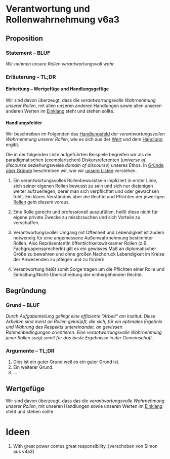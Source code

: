 ﻿<!---
   NAME - The NAME of this project is:
ethos

  FILE - The FILENAME of the current file is:
/v6a3.md

  CREATION - This project was CREATED on:
2017-01-28-16:15:00 UTC

  MODIFICATION - This project was last MODIFIED on:
2017-01-28-16:15:00 UTC

  VERSION - The current VERSION of this project is:
<git-commit-hash>-2017-01-28-16:15:00 UTC

  CREATOR(S) - This project was CREATED by:
Michael Czechowski, Martin Maga

  CONTACT - You can CONTACT the creator(s) or developer(s) of this project at:
E-Mail: mail@martinmaga.de

  COPYRIGHT - The COPYRIGHT holder of this project is:
COPYRIGHT (c) 2016 Martin Maga

  LICENSE - This project is LICENSED under the following license:
Martin Maga 2016 CC BY-SA 4.0 https://creativecommons.org

  SUBFILE – This is a SUBFILE! For more INFORMATION on this project go to:
/README.md
--->
# Verantwortung und Rollenwahrnehmung v6a3
## Proposition
### Statement – BLUF
*Wir nehmen unsere Rollen verantwortungsvoll wahr.*

### Erläuterung – TL;DR
#### Einbettung – Wertgefüge und Handlungsgefüge
Wir sind davon überzeugt, dass die *verantwortungsvolle Wahrnehmung unserer Rollen*, mit allen unseren anderen Handlungen sowie allen unseren anderen Werten im [Einklang](../synopsis/reasons.md) steht und stehen sollte.

#### Handlungsfelder
Wir beschreiben im Folgenden das [Handlungsfeld](../synopsis/reasons.md) der *verantwortungsvollen Wahrnehmung unserer Rollen*, wie es sich aus der [Wert](../values/vi_value.md)
und dem [Handlung](../actions/ai_action.md) ergibt.

Die in der folgenden Liste aufgeführten Beispiele begreifen wir als die paradigmatischen (exemplarischen) Diskursreferenten (*universe of discourse* beziehungsweise *domain of discourse*) unseres Ethos.
In [Gründe über Gründe](../synopsis/reasons.md) beschreiben wir, wie wir [unsere Listen](../synopsis/reasons.md) verstehen.

1. Ein verantwortungsvolles Rollenbewusstsein impliziert in erster Linie, sich seiner eigenen Rollen bewusst zu sein und sich nur diejenigen weiter aufzuerlegen, derer man sich verpflichtet und oder gewachsen fühlt. Ein klares Verständnis über die Rechte und Pflichten der jeweiligen [Rollen](../actions/a3_roles.md) geht diesem voraus.

2. Eine Rolle gerecht und professionell auszufüllen, heißt diese nicht für eigene private Zwecke zu missbrauchen und sich Vorteile zu verschaffen.

3. Verantwortungsvoller Umgang mit Offenheit und Lebendigkeit ist zudem notwendig für eine angemessene Außenwahrnehmung bestimmter Rollen. Also RepräsentantIn öffentlichkeitswirksamer Rollen (z.B. FachgruppensprecherIn) gilt es ein gewisses Maß an diplomatischer Größe zu bewahren und ohne großen Nachdruck Lebendigkeit im Kreise der Anwesenden zu pflegen und zu fördern.

4. Verantwortung heißt somit Sorge tragen um die Pflichten einer Rolle und Einhaltung/Nicht-Überschreitung der einhergehenden Rechte.

## Begründung
### Grund – BLUF
*Durch Aufgabenteilung gelingt eine effiziente "Arbeit" am Institut. Diese Arbeiten sind meist an Rollen geknüpft, die sich, für ein optimales Ergebnis und Wahrung des Respekts untereinander, an gewissen Rahmenbedingungen orientieren. Eine verantwortungsvolle Wahrnehmung jener Rollen sorgt somit für das beste Ergebnisse in der Gemeinschaft.*

### Argumente – TL;DR
1. Dies ist ein guter Grund weil es ein guter Grund ist.
2. Ein weiterer Grund.
3. …

## Wertgefüge
Wir sind davon überzeugt, dass das die *verantwortungsvolle Wahrnehmung unserer Rollen*, mit unseren Handlungen sowie unseren Werten im [Einklang](../synopsis/reasons.md) steht und stehen sollte.

# Ideen
1. With great power comes great responsibility.
[verschoben von Simon aus v4a3]
